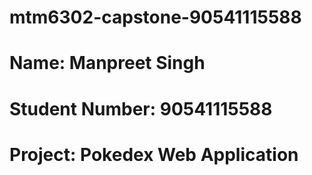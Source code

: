 # mtm6302-capstone-90541115588
# Name: Manpreet Singh
# Student Number: 90541115588
# Project: Pokedex Web Application